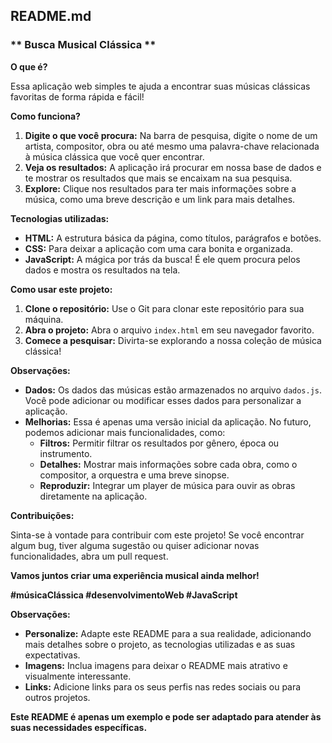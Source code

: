 ## **README.md**

### ** Busca Musical Clássica **

**O que é?**

Essa aplicação web simples te ajuda a encontrar suas músicas clássicas favoritas de forma rápida e fácil! 

**Como funciona?**

1. **Digite o que você procura:** Na barra de pesquisa, digite o nome de um artista, compositor, obra ou até mesmo uma palavra-chave relacionada à música clássica que você quer encontrar.
2. **Veja os resultados:** A aplicação irá procurar em nossa base de dados e te mostrar os resultados que mais se encaixam na sua pesquisa.
3. **Explore:** Clique nos resultados para ter mais informações sobre a música, como uma breve descrição e um link para mais detalhes.

**Tecnologias utilizadas:**

* **HTML:** A estrutura básica da página, como títulos, parágrafos e botões.
* **CSS:** Para deixar a aplicação com uma cara bonita e organizada.
* **JavaScript:** A mágica por trás da busca! É ele quem procura pelos dados e mostra os resultados na tela.

**Como usar este projeto:**

1. **Clone o repositório:** Use o Git para clonar este repositório para sua máquina.
2. **Abra o projeto:** Abra o arquivo `index.html` em seu navegador favorito.
3. **Comece a pesquisar:** Divirta-se explorando a nossa coleção de música clássica!

**Observações:**

* **Dados:** Os dados das músicas estão armazenados no arquivo `dados.js`. Você pode adicionar ou modificar esses dados para personalizar a aplicação.
* **Melhorias:** Essa é apenas uma versão inicial da aplicação. No futuro, podemos adicionar mais funcionalidades, como:
    * **Filtros:** Permitir filtrar os resultados por gênero, época ou instrumento.
    * **Detalhes:** Mostrar mais informações sobre cada obra, como o compositor, a orquestra e uma breve sinopse.
    * **Reproduzir:** Integrar um player de música para ouvir as obras diretamente na aplicação.

**Contribuições:**

Sinta-se à vontade para contribuir com este projeto! Se você encontrar algum bug, tiver alguma sugestão ou quiser adicionar novas funcionalidades, abra um pull request.

**Vamos juntos criar uma experiência musical ainda melhor!** 

**#músicaClássica #desenvolvimentoWeb #JavaScript**

**Observações:**

* **Personalize:** Adapte este README para a sua realidade, adicionando mais detalhes sobre o projeto, as tecnologias utilizadas e as suas expectativas.
* **Imagens:** Inclua imagens para deixar o README mais atrativo e visualmente interessante.
* **Links:** Adicione links para os seus perfis nas redes sociais ou para outros projetos.

**Este README é apenas um exemplo e pode ser adaptado para atender às suas necessidades específicas.**
